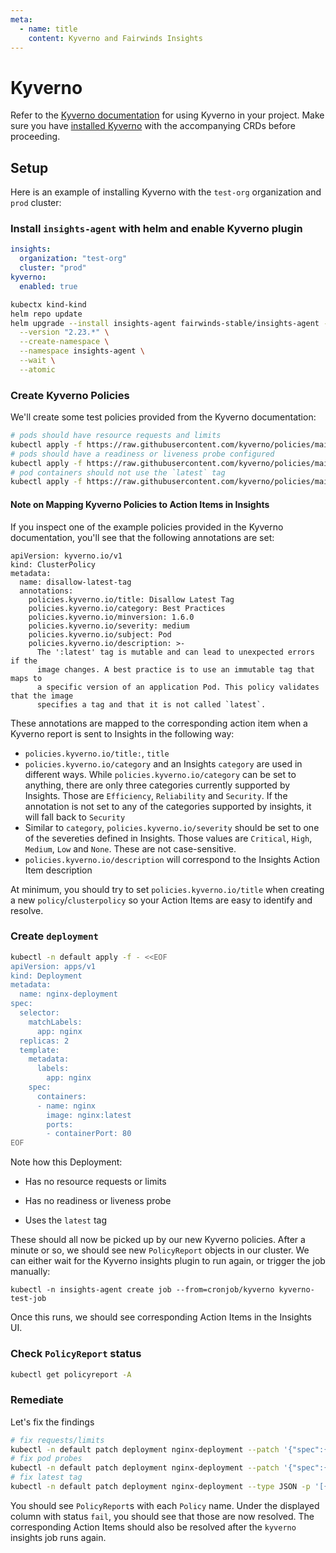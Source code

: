 ```yaml
---
meta:
  - name: title
    content: Kyverno and Fairwinds Insights
---
```

# Kyverno
Refer to the [Kyverno documentation](https://kyverno.io/docs/) for using Kyverno in your project. Make sure you have [installed Kyverno](https://kyverno.io/docs/installation/) with the accompanying CRDs before proceeding.

## Setup
Here is an example of installing Kyverno with the `test-org` organization and `prod` cluster:

### Install `insights-agent` with helm and enable Kyverno plugin
```yaml
insights:
  organization: "test-org"
  cluster: "prod"
kyverno:
  enabled: true
```

```bash
kubectx kind-kind
helm repo update
helm upgrade --install insights-agent fairwinds-stable/insights-agent -f values.yaml \
  --version "2.23.*" \
  --create-namespace \
  --namespace insights-agent \
  --wait \
  --atomic
```

### Create Kyverno Policies

We'll create some test policies provided from the Kyverno documentation:

```bash
# pods should have resource requests and limits
kubectl apply -f https://raw.githubusercontent.com/kyverno/policies/main/best-practices/require-pod-requests-limits/require-pod-requests-limits.yaml
# pods should have a readiness or liveness probe configured
kubectl apply -f https://raw.githubusercontent.com/kyverno/policies/main/best-practices/require-probes/require-probes.yaml
# pod containers should not use the `latest` tag
kubectl apply -f https://raw.githubusercontent.com/kyverno/policies/main/best-practices/disallow-latest-tag/disallow-latest-tag.yaml
```

#### Note on Mapping Kyverno Policies to Action Items in Insights

If you inspect one of the example policies provided in the Kyverno documentation, you'll see that the following annotations are set:

```
apiVersion: kyverno.io/v1
kind: ClusterPolicy
metadata:
  name: disallow-latest-tag
  annotations:
    policies.kyverno.io/title: Disallow Latest Tag
    policies.kyverno.io/category: Best Practices
    policies.kyverno.io/minversion: 1.6.0
    policies.kyverno.io/severity: medium
    policies.kyverno.io/subject: Pod
    policies.kyverno.io/description: >-
      The ':latest' tag is mutable and can lead to unexpected errors if the
      image changes. A best practice is to use an immutable tag that maps to
      a specific version of an application Pod. This policy validates that the image
      specifies a tag and that it is not called `latest`.
```

These annotations are mapped to the corresponding action item when a Kyverno report is sent to Insights in the following way:

* `policies.kyverno.io/title:`, `title`
* `policies.kyverno.io/category` and an Insights `category` are used in different ways. While `policies.kyverno.io/category` can be set to anything, there are only three categories currently supported by Insights. Those are `Efficiency`, `Reliability` and `Security`. If the annotation is not set to any of the categories supported by insights, it will fall back to `Security`
* Similar to `category`, `policies.kyverno.io/severity` should be set to one of the severeties defined in Insights. Those values are `Critical`, `High`, `Medium`, `Low` and `None`. These are not case-sensitive.
* `policies.kyverno.io/description` will correspond to the Insights Action Item description

At minimum, you should try to set `policies.kyverno.io/title` when creating a new `policy`/`clusterpolicy` so your Action Items are easy to identify and resolve.

### Create `deployment`

```bash
kubectl -n default apply -f - <<EOF
apiVersion: apps/v1
kind: Deployment
metadata:
  name: nginx-deployment
spec:
  selector:
    matchLabels:
      app: nginx
  replicas: 2
  template:
    metadata:
      labels:
        app: nginx
    spec:
      containers:
      - name: nginx
        image: nginx:latest
        ports:
        - containerPort: 80
EOF
```

Note how this Deployment:

* Has no resource requests or limits

* Has no readiness or liveness probe

* Uses the `latest` tag

These should all now be picked up by our new Kyverno policies. After a minute or so, we should see new `PolicyReport` objects in our cluster. We can either wait for the Kyverno insights plugin to run again, or trigger the job manually:

```
kubectl -n insights-agent create job --from=cronjob/kyverno kyverno-test-job
```

Once this runs, we should see corresponding Action Items in the Insights UI.

### Check `PolicyReport` status
```bash
kubectl get policyreport -A
```

### Remediate

Let's fix the findings

```bash
# fix requests/limits
kubectl -n default patch deployment nginx-deployment --patch '{"spec":{"template":{"spec":{"containers":[{"name":"nginx","resources":{"requests":{"memory":"64Mi","cpu":"250m"},"limits":{"memory":"128Mi","cpu":"500m"}}}]}}}}'
# fix pod probes
kubectl -n default patch deployment nginx-deployment --patch '{"spec":{"template":{"spec":{"containers":[{"image":"nginx","imagePullPolicy":"IfNotPresent","name":"nginx","resources":{},"ports":[{"containerPort":80}],"readinessProbe":{"httpGet":{"path":"/","port":80}}}]}}}}'
# fix latest tag
kubectl -n default patch deployment nginx-deployment --type JSON -p '[{"op":"replace","path":"/spec/template/spec/containers/0/image","value":"nginx:1.14.2"}]'
```

You should see `PolicyReport`s with each `Policy` name. Under the displayed column with status `fail`, you should see that those are now resolved. The corresponding Action Items should also be resolved after the `kyverno` insights job runs again.
